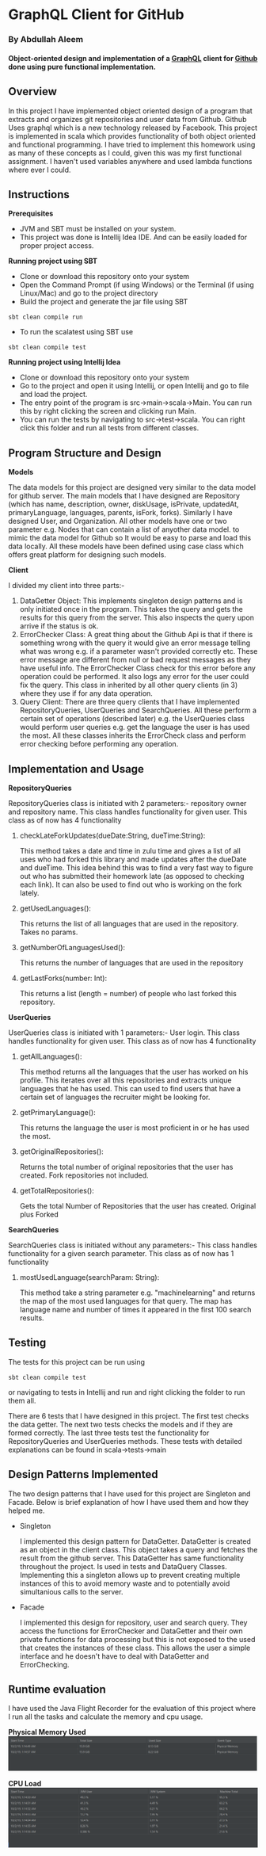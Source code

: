 # GraphQL Client for GitHub
### By Abdullah Aleem
#### Object-oriented design and implementation of a [GraphQL](https://graphql.org/) client for [Github](https://github.com/) done using pure functional implementation.

## Overview

In this project I have implemented object oriented design of a program that extracts and organizes git repositories and user data from Github. Github Uses graphql which is a new technology released by Facebook. This project is implemented in scala which provides functionality of both object oriented and functional programming. I have tried to implement this homework using as many of these concepts as I could, given this was my first functional assignment. I haven't used variables anywhere and used lambda functions where ever I could.


## Instructions

**Prerequisites** 

* JVM and SBT must be installed on your system.
* This project was done is Intellij Idea IDE. And can be easily loaded for proper project access.

**Running project using SBT**

* Clone or download this repository onto your system
* Open the Command Prompt (if using Windows) or the Terminal (if using Linux/Mac) and go to the project directory
* Build the project and generate the jar file using SBT

 ```
 sbt clean compile run
 ```


* To run the scalatest using SBT use


 ```
 sbt clean compile test
 ```


**Running project using Intellij Idea**

* Clone or download this repository onto your system
* Go to the project and open it using Intellij, or open Intellij and go to file and load the project.
* The entry point of the program is src->main->scala->Main. You can run this by right clicking the screen and clicking run Main.
* You can run the tests by navigating to src->test->scala. You can right click this folder and run all tests from different classes.




## Program Structure and Design

**Models**

The data models for this project are designed very similar to the data model for github server. The main models that I have designed are Repository (which has name, description, owner, diskUsage, isPrivate, updatedAt, primaryLanguage, languages, parents, isFork, forks). Similarly I have designed User, and Organization. All other models have one or two parameter e.g. Nodes that can contain a list of anyother data model. to mimic the data model for Github so It would be easy to parse and load this data locally. All these models have been defined using case class which offers great platform for designing such models. 
                                                                                                                                                
**Client**

I divided my client into three parts:-

1. DataGetter Object: This implements singleton design patterns and is only initiated once in the program. This takes the query and gets the results for this query from the server. This also inspects the query upon arrive if the status is ok.
2. ErrorChecker Class: A great thing about the Github Api is that if there is something wrong with the query it would give an error message telling what was wrong e.g. if a parameter wasn't provided correctly etc. These error message are different from null or bad request messages as they have useful info. The ErrorChecker Class check for this error before any operation could be performed. It also logs any error for the user could fix the query. This class in inherited by all other query clients (in 3) where they use if for any data operation.
3. Query Client: There are three query clients that I have implemented RepositoryQueries, UserQueries and SearchQueries. All these perform a certain set of operations (described later) e.g. the UserQueries class would perform user queries e.g. get the language the user is has used the most. All these classes inherits the ErrorCheck class and perform error checking before performing any operation.


## Implementation and Usage

**RepositoryQueries**

RepositoryQueries class is initiated with 2 parameters:- repository owner and repository name. This class handles functionality for given user. This class as of now has 4 functionality

1. checkLateForkUpdates(dueDate:String, dueTime:String):

    This method takes a date and time in zulu time and gives a list of all uses who had forked this library and made updates after the dueDate and dueTime. This idea behind this was to find a very fast way to figure out who has submitted their homework late (as opposed to checking each link). It can also be used to find out who is working on the fork lately.
    
2. getUsedLanguages(): 

    This returns the list of all languages that are used in the repository. Takes no params.
    
3. getNumberOfLanguagesUsed():
    
    This returns the number of languages that are used in the repository
    
4. getLastForks(number: Int):

    This returns a list (length = number) of people who last forked this repository.
    
     
     

**UserQueries**

UserQueries class is initiated with 1 parameters:- User login. This class handles functionality for given user. This class as of now has 4 functionality

1. getAllLanguages():

    This method returns all the languages that the user has worked on his profile. This iterates over all this repositories and extracts unique languages that he has used. This can used to find users that have a certain set of languages the recruiter might be looking for. 
        
2. getPrimaryLanguage(): 

    This returns the language the user is most proficient in or he has used the most.
    
3. getOriginalRepositories():
    
    Returns the total number of original repositories that the user has created. Fork repositories not included.
    
4. getTotalRepositories():

    Gets the total Number of Repositories that the user has created. Original plus Forked

    

**SearchQueries**

SearchQueries class is initiated without any parameters:- This class handles functionality for a given search parameter. This class as of now has 1 functionality

1. mostUsedLanguage(searchParam: String):

    This method take a string parameter e.g. "machinelearning" and returns the map of the most used languages for that query. The map has language name and number of times it appeared in the first 100 search results. 
     


## Testing

The tests for this project can be run using

 ```
 sbt clean compile test
 ```

or navigating to tests in Intellij and run and right clicking the folder to run them all. 

There are 6 tests that I have designed in this project. The first test checks the data getter.  The next two tests checks the models and if they are formed correctly. The last three tests test the functionality for RepositoryQueries and UserQueries methods. These tests with detailed explanations can be found in scala->tests->main

## Design Patterns Implemented

The two design patterns that I have used for this project are Singleton and Facade. Below is brief explanation of how I have used them and how they helped me.

* Singleton
    
    I implemented this design pattern for DataGetter. DataGetter is created as an object in the client class. This object takes a query and fetches the result from the github server. This DataGetter has same functionality throughout the project. Is used in tests and DataQuery Classes. Implementing this a singleton allows up to prevent creating multiple instances of this to avoid memory waste and to potentially avoid simultanious calls to the server.
    
    
* Facade

    I implemented this design for repository, user and search query. They access the functions for ErrorChecker and DataGetter and their own private functions for data processing but this is not exposed to the used that creates the instances of these class. This allows the user a simple interface and he doesn't have to deal with DataGetter and ErrorChecking.
        


## Runtime evaluation

I have used the Java Flight Recorder for the evaluation of this project where I run all the tasks and calculate the memory and cpu usage. 


**Physical Memory Used**
![physicalMemory](images/physicalMemory.png)

**CPU Load**
![cpuLoad](images/cpuLoad.png)
